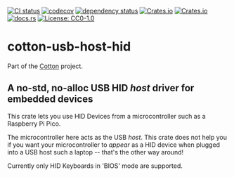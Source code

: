 [![CI status](https://github.com/pdh11/cotton/actions/workflows/ci.yml/badge.svg)](https://github.com/pdh11/cotton/actions)
[![codecov](https://codecov.io/gh/pdh11/cotton/branch/main/graph/badge.svg?token=SMSZEPGRHA)](https://codecov.io/gh/pdh11/cotton)
[![dependency status](https://deps.rs/repo/github/pdh11/cotton/status.svg)](https://deps.rs/repo/github/pdh11/cotton)
[![Crates.io](https://img.shields.io/crates/v/cotton-usb-host-hid)](https://crates.io/crates/cotton-usb-host-hid)
[![Crates.io](https://img.shields.io/crates/d/cotton-usb-host-hid)](https://crates.io/crates/cotton-usb-host-hid)
[![docs.rs](https://img.shields.io/docsrs/cotton-usb-host-hid)](https://docs.rs/cotton-usb-host-hid/latest/cotton_usb-host-hid/)
[![License: CC0-1.0](https://img.shields.io/badge/License-CC0_1.0-lightgrey.svg)](http://creativecommons.org/publicdomain/zero/1.0/)

# cotton-usb-host-hid

Part of the [Cotton](https://github.com/pdh11/cotton) project.

## A no-std, no-alloc USB HID _host_ driver for embedded devices

This crate lets you use HID Devices from a microcontroller such as a
Raspberry&nbsp;Pi Pico.

The microcontroller here acts as the USB _host_. This crate does not
help you if you want your microcontroller to _appear_ as a HID
device when plugged into a USB host such a laptop -- that's the other
way around!

Currently only HID Keyboards in 'BIOS' mode are supported.
